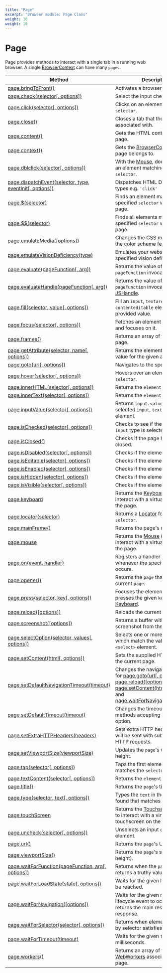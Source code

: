 ```yaml
---
title: "Page"
excerpt: "Browser module: Page Class"
weight: 10
weight: 10
---
```


# Page

Page provides methods to interact with a single tab in a running web browser. A single [BrowserContext](https://grafana.com/docs/k6/<K6_VERSION>/javascript-api/k6-experimental/browser/browsercontext) can have many `pages`.

| Method                                                                                                                                         | Description                                                                                                                                                                                                                                                                                                                                                                                                |
| ---------------------------------------------------------------------------------------------------------------------------------------------- | ---------------------------------------------------------------------------------------------------------------------------------------------------------------------------------------------------------------------------------------------------------------------------------------------------------------------------------------------------------------------------------------------------------- |
| [page.bringToFront()](https://grafana.com/docs/k6/<K6_VERSION>/javascript-api/k6-experimental/browser/page/bringtofront)                                      | Activates a browser tab.                                                                                                                                                                                                                                                                                                                                                                                   |
| [page.check(selector[, options])](/javascript-api/k6-experimental/browser/page/check/)                                                         | Select the input checkbox.                                                                                                                                                                                                                                                                                                                                                                                 |
| [page.click(selector[, options])](/javascript-api/k6-experimental/browser/page/click/)                                                         | Clicks on an element matching a `selector`.                                                                                                                                                                                                                                                                                                                                                                |
| [page.close()](https://grafana.com/docs/k6/<K6_VERSION>/javascript-api/k6-experimental/browser/page/close)                                                    | Closes a tab that the `page` is associated with.                                                                                                                                                                                                                                                                                                                                                           |
| [page.content()](https://grafana.com/docs/k6/<K6_VERSION>/javascript-api/k6-experimental/browser/page/content)                                                | Gets the HTML contents of the page.                                                                                                                                                                                                                                                                                                                                                                        |
| [page.context()](https://grafana.com/docs/k6/<K6_VERSION>/javascript-api/k6-experimental/browser/page/context)                                                | Gets the [BrowserContext](https://grafana.com/docs/k6/<K6_VERSION>/javascript-api/k6-experimental/browser/browsercontext) that the page belongs to.                                                                                                                                                                                                                                                                        |
| [page.dblclick(selector[, options])](/javascript-api/k6-experimental/browser/page/dblclick/)                                                   | With the [Mouse](https://grafana.com/docs/k6/<K6_VERSION>/javascript-api/k6-experimental/browser/mouse), double click on an element matching the provided `selector`.                                                                                                                                                                                                                                                      |
| [page.dispatchEvent(selector, type, eventInit[, options])](/javascript-api/k6-experimental/browser/page/dispatchevent/)                        | Dispatches HTML DOM event types e.g. `'click'`                                                                                                                                                                                                                                                                                                                                                             |
| [page.$(selector)](https://grafana.com/docs/k6/<K6_VERSION>/javascript-api/k6-experimental/browser/page/dollar)                                               | Finds an element matching the specified `selector` within the page.                                                                                                                                                                                                                                                                                                                                        |
| [page.$$(selector)](https://grafana.com/docs/k6/<K6_VERSION>/javascript-api/k6-experimental/browser/page/doubledollar)                                             | Finds all elements matching the specified `selector` within the page.                                                                                                                                                                                                                                                                                                                                      |
| [page.emulateMedia([options])](/javascript-api/k6-experimental/browser/page/emulatemedia/)                                                     | Changes the CSS media type and the color scheme feature.                                                                                                                                                                                                                                                                                                                                                   |
| [page.emulateVisionDeficiency(type)](https://grafana.com/docs/k6/<K6_VERSION>/javascript-api/k6-experimental/browser/page/emulatevisiondeficiency)            | Emulates your website with the specified vision deficiency `type`.                                                                                                                                                                                                                                                                                                                                         |
| [page.evaluate(pageFunction[, arg])](/javascript-api/k6-experimental/browser/page/evaluate/)                                                   | Returns the value of the `pageFunction` invocation.                                                                                                                                                                                                                                                                                                                                                        |
| [page.evaluateHandle(pageFunction[, arg])](/javascript-api/k6-experimental/browser/page/evaluate/)                                             | Returns the value of the `pageFunction` invocation as a [JSHandle](https://grafana.com/docs/k6/<K6_VERSION>/javascript-api/k6-experimental/browser/js-handle).                                                                                                                                                                                                                                                             |
| [page.fill(selector, value[, options])](/javascript-api/k6-experimental/browser/page/fill/)                                                    | Fill an `input`, `textarea` or `contenteditable` element with the provided value.                                                                                                                                                                                                                                                                                                                          |
| [page.focus(selector[, options])](/javascript-api/k6-experimental/browser/page/focus/)                                                         | Fetches an element with `selector` and focuses on it.                                                                                                                                                                                                                                                                                                                                                      |
| [page.frames()](https://grafana.com/docs/k6/<K6_VERSION>/javascript-api/k6-experimental/browser/page/frames)                                                  | Returns an array of frames on the page.                                                                                                                                                                                                                                                                                                                                                                    |
| [page.getAttribute(selector, name[, options])](/javascript-api/k6-experimental/browser/page/getattribute/)                                     | Returns the element attribute value for the given attribute name.                                                                                                                                                                                                                                                                                                                                          |
| [page.goto(url[, options])](/javascript-api/k6-experimental/browser/page/goto/)                                                                | Navigates to the specified `url`.                                                                                                                                                                                                                                                                                                                                                                          |
| [page.hover(selector[, options])](/javascript-api/k6-experimental/browser/page/hover/)                                                         | Hovers over an element matching `selector`.                                                                                                                                                                                                                                                                                                                                                                |
| [page.innerHTML(selector[, options])](/javascript-api/k6-experimental/browser/page/innerhtml/)                                                 | Returns the `element.innerHTML`.                                                                                                                                                                                                                                                                                                                                                                           |
| [page.innerText(selector[, options])](/javascript-api/k6-experimental/browser/page/innertext/)                                                 | Returns the `element.innerText`.                                                                                                                                                                                                                                                                                                                                                                           |
| [page.inputValue(selector[, options])](/javascript-api/k6-experimental/browser/page/inputvalue/)                                               | Returns `input.value` for the selected `input`, `textarea` or `select` element.                                                                                                                                                                                                                                                                                                                            |
| [page.isChecked(selector[, options])](/javascript-api/k6-experimental/browser/page/ischecked/)                                                 | Checks to see if the `checkbox` `input` type is selected or not.                                                                                                                                                                                                                                                                                                                                           |
| [page.isClosed()](https://grafana.com/docs/k6/<K6_VERSION>/javascript-api/k6-experimental/browser/page/isclosed) <BWIPT id="878"/>                            | Checks if the page has been closed.                                                                                                                                                                                                                                                                                                                                                                        |
| [page.isDisabled(selector[, options])](/javascript-api/k6-experimental/browser/page/isdisabled/)                                               | Checks if the element is `disabled`.                                                                                                                                                                                                                                                                                                                                                                       |
| [page.isEditable(selector[, options])](/javascript-api/k6-experimental/browser/page/iseditable/)                                               | Checks if the element is `editable`.                                                                                                                                                                                                                                                                                                                                                                       |
| [page.isEnabled(selector[, options])](/javascript-api/k6-experimental/browser/page/isenabled/)                                                 | Checks if the element is `enabled`.                                                                                                                                                                                                                                                                                                                                                                        |
| [page.isHidden(selector[, options])](/javascript-api/k6-experimental/browser/page/ishidden/)                                                   | Checks if the element is `hidden`.                                                                                                                                                                                                                                                                                                                                                                         |
| [page.isVisible(selector[, options])](/javascript-api/k6-experimental/browser/page/isvisible/)                                                 | Checks if the element is `visible`.                                                                                                                                                                                                                                                                                                                                                                        |
| [page.keyboard](https://grafana.com/docs/k6/<K6_VERSION>/javascript-api/k6-experimental/browser/page/keyboard)                                                | Returns the [Keyboard](https://grafana.com/docs/k6/<K6_VERSION>/javascript-api/k6-experimental/browser/keyboard) instance to interact with a virtual keyboard on the page.                                                                                                                                                                                                                                                 |
| [page.locator(selector)](https://grafana.com/docs/k6/<K6_VERSION>/javascript-api/k6-experimental/browser/page/locator)                                        | Returns a [Locator](https://grafana.com/docs/k6/<K6_VERSION>/javascript-api/k6-experimental/browser/locator) for the given `selector`.                                                                                                                                                                                                                                                                                     |
| [page.mainFrame()](https://grafana.com/docs/k6/<K6_VERSION>/javascript-api/k6-experimental/browser/page/mainframe)                                            | Returns the page's main [Frame](https://grafana.com/docs/k6/<K6_VERSION>/javascript-api/k6-experimental/browser/frame).                                                                                                                                                                                                                                                                                                    |
| [page.mouse](https://grafana.com/docs/k6/<K6_VERSION>/javascript-api/k6-experimental/browser/page/mouse)                                                      | Returns the [Mouse](https://grafana.com/docs/k6/<K6_VERSION>/javascript-api/k6-experimental/browser/mouse) instance to interact with a virtual mouse on the page.                                                                                                                                                                                                                                                          |
| [page.on(event, handler)](https://grafana.com/docs/k6/<K6_VERSION>/javascript-api/k6-experimental/browser/page/on)                                            | Registers a handler to be called whenever the specified event occurs.                                                                                                                                                                                                                                                                                                                                      |
| [page.opener()](https://grafana.com/docs/k6/<K6_VERSION>/javascript-api/k6-experimental/browser/page/opener)                                                  | Returns the `page` that opened the current `page`.                                                                                                                                                                                                                                                                                                                                                         |
| [page.press(selector, key[, options])](/javascript-api/k6-experimental/browser/page/press/)                                                    | Focuses the element, and then presses the given `key` on the [Keyboard](https://grafana.com/docs/k6/<K6_VERSION>/javascript-api/k6-experimental/browser/keyboard).                                                                                                                                                                                                                                                         |
| [page.reload([options])](/javascript-api/k6-experimental/browser/page/reload/)                                                                 | Reloads the current page.                                                                                                                                                                                                                                                                                                                                                                                  |
| [page.screenshot([options])](/javascript-api/k6-experimental/browser/page/screenshot/)                                                         | Returns a buffer with the captured screenshot from the web browser.                                                                                                                                                                                                                                                                                                                                        |
| [page.selectOption(selector, values[, options])](/javascript-api/k6-experimental/browser/page/selectoption/)                                   | Selects one or more options which match the values from a `<select>` element.                                                                                                                                                                                                                                                                                                                              |
| [page.setContent(html[, options])](/javascript-api/k6-experimental/browser/page/setcontent/)                                                   | Sets the supplied HTML string to the current page.                                                                                                                                                                                                                                                                                                                                                         |
| [page.setDefaultNavigationTimeout(timeout)](https://grafana.com/docs/k6/<K6_VERSION>/javascript-api/k6-experimental/browser/page/setdefaultnavigationtimeout) | Changes the navigation timeout for [page.goto(url[, options])](/javascript-api/k6-experimental/browser/page/goto/), [page.reload([options])](/javascript-api/k6-experimental/browser/page/reload/), [page.setContent(html[, options])](/javascript-api/k6-experimental/browser/page/setcontent/), and [page.waitForNavigation([options])](/javascript-api/k6-experimental/browser/page/waitfornavigation/) |
| [page.setDefaultTimeout(timeout)](https://grafana.com/docs/k6/<K6_VERSION>/javascript-api/k6-experimental/browser/page/setdefaulttimeout)                     | Changes the timeout for all the methods accepting a `timeout` option.                                                                                                                                                                                                                                                                                                                                      |
| [page.setExtraHTTPHeaders(headers)](https://grafana.com/docs/k6/<K6_VERSION>/javascript-api/k6-experimental/browser/page/setextrahttpheaders)                 | Sets extra HTTP headers which will be sent with subsequent HTTP requests.                                                                                                                                                                                                                                                                                                                                  |
| [page.setViewportSize(viewportSize)](https://grafana.com/docs/k6/<K6_VERSION>/javascript-api/k6-experimental/browser/page/setviewportsize)                    | Updates the `page`'s width and height.                                                                                                                                                                                                                                                                                                                                                                     |
| [page.tap(selector[, options])](/javascript-api/k6-experimental/browser/page/tap/)                                                             | Taps the first element that matches the `selector`.                                                                                                                                                                                                                                                                                                                                                        |
| [page.textContent(selector[, options])](/javascript-api/k6-experimental/browser/page/textcontent/)                                             | Returns the `element.textContent`.                                                                                                                                                                                                                                                                                                                                                                         |
| [page.title()](https://grafana.com/docs/k6/<K6_VERSION>/javascript-api/k6-experimental/browser/page/title)                                                    | Returns the `page`'s title.                                                                                                                                                                                                                                                                                                                                                                                |
| [page.type(selector, text[, options])](/javascript-api/k6-experimental/browser/page/type/)                                                     | Types the `text` in the first element found that matches the `selector`.                                                                                                                                                                                                                                                                                                                                   |
| [page.touchScreen](https://grafana.com/docs/k6/<K6_VERSION>/javascript-api/k6-experimental/browser/page/touchscreen)                                          | Returns the [Touchscreen](https://grafana.com/docs/k6/<K6_VERSION>/javascript-api/k6-experimental/browser/touchscreen) instance to interact with a virtual touchscreen on the page.                                                                                                                                                                                                                                        |
| [page.uncheck(selector[, options])](/javascript-api/k6-experimental/browser/page/uncheck/)                                                     | Unselects an input `checkbox` element.                                                                                                                                                                                                                                                                                                                                                                     |
| [page.url()](https://grafana.com/docs/k6/<K6_VERSION>/javascript-api/k6-experimental/browser/page/url)                                                        | Returns the `page`'s URL.                                                                                                                                                                                                                                                                                                                                                                                  |
| [page.viewportSize()](https://grafana.com/docs/k6/<K6_VERSION>/javascript-api/k6-experimental/browser/page/viewportsize)                                      | Returns the `page`'s size (width and height).                                                                                                                                                                                                                                                                                                                                                              |
| [page.waitForFunction(pageFunction, arg[, options])](/javascript-api/k6-experimental/browser/page/waitforfunction/)                            | Returns when the `pageFunction` returns a truthy value.                                                                                                                                                                                                                                                                                                                                                    |
| [page.waitForLoadState(state[, options])](/javascript-api/k6-experimental/browser/page/waitforloadstate/) <BWIPT id="880"/>                    | Waits for the given load `state` to be reached.                                                                                                                                                                                                                                                                                                                                                            |
| [page.waitForNavigation([options])](/javascript-api/k6-experimental/browser/page/waitfornavigation/)                                           | Waits for the given navigation lifecycle event to occur and returns the main resource response.                                                                                                                                                                                                                                                                                                            |
| [page.waitForSelector(selector[, options])](/javascript-api/k6-experimental/browser/page/waitforselector/)                                     | Returns when element specified by selector satisfies `state` option.                                                                                                                                                                                                                                                                                                                                       |
| [page.waitForTimeout(timeout)](https://grafana.com/docs/k6/<K6_VERSION>/javascript-api/k6-experimental/browser/page/waitfortimeout)                           | Waits for the given `timeout` in milliseconds.                                                                                                                                                                                                                                                                                                                                                             |
| [page.workers()](https://grafana.com/docs/k6/<K6_VERSION>/javascript-api/k6-experimental/browser/page/workers)                                                | Returns an array of the dedicated [WebWorkers](https://grafana.com/docs/k6/<K6_VERSION>/javascript-api/k6-experimental/browser/worker) associated with the page.                                                                                                                                                                                                                                                           |
